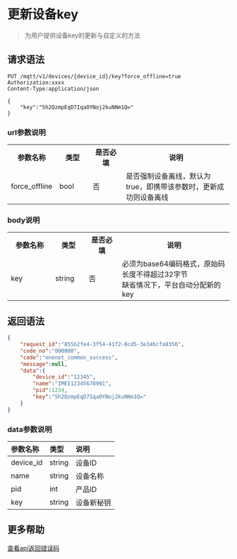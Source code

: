 # 更新设备key

> 为用户提供设备key的更新与自定义的方法

## 请求语法
```
PUT /mqtt/v1/devices/{device_id}/key?force_offline=true
Authorization:xxxx
Content-Type:application/json

{
    "key":"5h2QzmpEqD7IqaOYNoj2kuNNm1Q="
}

```

### url参数说明

<table>
<tr><th width="20%">参数名称</th><th width="15%">类型</th><th width="15%">是否必填</th><th>说明</th></tr>
<tr><td>force_offline</td><td>bool</td><td>否</td><td>是否强制设备离线，默认为true，即携带该参数时，更新成功则设备离线</td></tr>
</table>

### body说明

<table>
<tr><th width="20%">参数名称</th><th width="15%">类型</th><th width="15%">是否必填</th><th>说明</th></tr>
<tr><td>key</td><td>string</td><td>否</td><td>必须为base64编码格式，原始码长度不得超过32字节<br>缺省情况下，平台自动分配新的key</td></tr>
</table>

## 返回语法
```json
{
    "request_id":"855b2fe4-3f54-41f2-8cd5-3e34bcfa8356",
    "code_no":"000000",
    "code":"onenet_common_success",
    "message":null,
    "data":{
        "device_id":"12345",
        "name":"IMEI12345678901",
        "pid":1234,
        "key":"5h2QzmpEqD7IqaOYNoj2kuNNm1Q="
    }
}
```

### data参数说明
|参数名称 | 类型 | 说明|
|:- | :- | :- |
|device_id | string | 设备ID|
|name | string | 设备名称|
|pid | int | 产品ID|
|key | string | 设备新秘钥 |



## 更多帮助

[查看api返回错误码](/book/application-develop/errorCode.md)